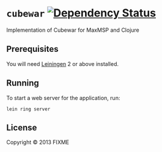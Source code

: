 # `cubewar` [![Dependency Status](https://www.versioneye.com/user/projects/52e4ff84ec13750d0c000159/badge.png)](https://www.versioneye.com/user/projects/52e4ff84ec13750d0c000159)

Implementation of Cubewar for MaxMSP and Clojure

## Prerequisites

You will need [Leiningen][1] 2 or above installed.

[1]: https://github.com/technomancy/leiningen

## Running

To start a web server for the application, run:

    lein ring server

## License

Copyright © 2013 FIXME
